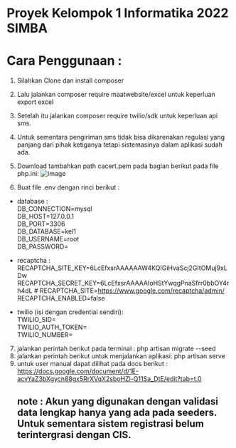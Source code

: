 # Proyek Kelompok 1 Informatika 2022 SIMBA

# Cara Penggunaan :

1. Silahkan Clone dan install composer
2. Lalu jalankan composer require maatwebsite/excel untuk keperluan export excel
3. Setelah itu jalankan composer require twilio/sdk untuk keperluan api sms.
4. Untuk sementara pengiriman sms tidak bisa dikarenakan regulasi yang panjang dari pihak ketiganya tetapi sistemasinya dalam aplikasi sudah ada.
5. Download tambahkan path cacert.pem pada bagian berikut pada file php.ini:
   ![image](https://github.com/user-attachments/assets/6dc63a1d-81e8-40cf-acb8-064461a3ae1f)

6. Buat file .env dengan rinci berikut :
-   database :  
    DB_CONNECTION=mysql  
    DB_HOST=127.0.0.1  
    DB_PORT=3306  
    DB_DATABASE=kel1  
    DB_USERNAME=root  
    DB_PASSWORD=  
      
 -   recaptcha :  
    RECAPTCHA_SITE_KEY=6LcEfxsrAAAAAAW4KQIGiHvaScj2GItOMuj9xLDw
    RECAPTCHA_SECRET_KEY=6LcEfxsrAAAAAIoHStYwqgPnaSfrr0bbOY4rh4dL
    # RECAPTCHA_SITE=https://www.google.com/recaptcha/admin/
    RECAPTCHA_ENABLED=false  
  
   -   twilio (isi dengan credential sendiri):  
    TWILIO_SID=  
    TWILIO_AUTH_TOKEN=  
    TWILIO_NUMBER=  
  
7. jalankan perintah berikut pada terminal : php artisan migrate --seed
8. jalankan perintah berikut untuk menjalankan aplikasi: php artisan serve
9. untuk user manual dapat dilihat pada docs berikut : https://docs.google.com/document/d/1E-acvYaZ3bXgycn88gx5RrXVqX2sboHZl-Q11Sa_DtE/edit?tab=t.0
   ## note : Akun yang digunakan dengan validasi data lengkap hanya yang ada pada seeders. Untuk sementara sistem registrasi belum terintergrasi dengan CIS. 
   
